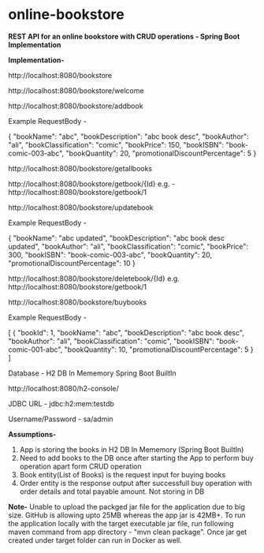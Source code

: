 # online-bookstore
**REST API for an online bookstore with CRUD operations - Spring Boot Implementation**

**Implementation-**

http://localhost:8080/bookstore

http://localhost:8080/bookstore/welcome

http://localhost:8080/bookstore/addbook

Example RequestBody -

{
    "bookName": "abc",
    "bookDescription": "abc book desc",
    "bookAuthor": "ali",
    "bookClassification": "comic",
    "bookPrice": 150,
    "bookISBN": "book-comic-003-abc",
    "bookQuantity": 20,
    "promotionalDiscountPercentage": 5
}

http://localhost:8080/bookstore/getallbooks

http://localhost:8080/bookstore/getbook/{Id}
e.g. - http://localhost:8080/bookstore/getbook/1

http://localhost:8080/bookstore/updatebook

Example RequestBody -

{
    "bookName": "abc updated",
    "bookDescription": "abc book desc updated",
    "bookAuthor": "ali",
    "bookClassification": "comic",
    "bookPrice": 300,
    "bookISBN": "book-comic-003-abc",
    "bookQuantity": 20,
    "promotionalDiscountPercentage": 10
}

http://localhost:8080/bookstore/deletebook/{Id}
e.g. http://localhost:8080/bookstore/getbook/1

http://localhost:8080/bookstore/buybooks

Example RequestBody -

[
    {
        "bookId": 1,
        "bookName": "abc",
        "bookDescription": "abc book desc",
        "bookAuthor": "ali",
        "bookClassification": "comic",
        "bookISBN": "book-comic-001-abc",
        "bookQuantity": 10,
        "promotionalDiscountPercentage": 5
    }
]

Database - H2 DB In Mememory Spring Boot BuiltIn

http://localhost:8080/h2-console/

JDBC URL - jdbc:h2:mem:testdb

Username/Password - sa/admin

**Assumptions-**
1. App is storing the books in  H2 DB In Mememory (Spring Boot BuiltIn)
2. Need to add books to the DB once after starting the App to perform buy operation apart form CRUD operation
3. Book entity(List of Books) is the request input for buying books
4. Order entity is the response output after successfull buy operation with order details and total payable amount. Not storing in DB

**Note-**
Unable to upload the packged jar file for the application due to big size. GitHub is allowing upto 25MB whereas the app jar is 42MB+. To run the application locally with the target executable jar file, run following maven command from app directory - "mvn clean package". Once jar get created under target folder can run in Docker as well.
